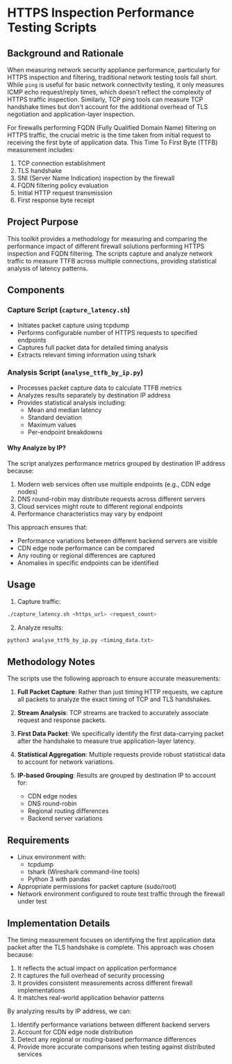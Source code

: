 # HTTPS Inspection Performance Testing Scripts

## Background and Rationale

When measuring network security appliance performance, particularly for HTTPS inspection and filtering, traditional network testing tools fall short. While `ping` is useful for basic network connectivity testing, it only measures ICMP echo request/reply times, which doesn't reflect the complexity of HTTPS traffic inspection. Similarly, TCP ping tools can measure TCP handshake times but don't account for the additional overhead of TLS negotiation and application-layer inspection.

For firewalls performing FQDN (Fully Qualified Domain Name) filtering on HTTPS traffic, the crucial metric is the time taken from initial request to receiving the first byte of application data. This Time To First Byte (TTFB) measurement includes:
1. TCP connection establishment
2. TLS handshake
3. SNI (Server Name Indication) inspection by the firewall
4. FQDN filtering policy evaluation
5. Initial HTTP request transmission
6. First response byte receipt

## Project Purpose

This toolkit provides a methodology for measuring and comparing the performance impact of different firewall solutions performing HTTPS inspection and FQDN filtering. The scripts capture and analyze network traffic to measure TTFB across multiple connections, providing statistical analysis of latency patterns.

## Components

### Capture Script (`capture_latency.sh`)
- Initiates packet capture using tcpdump
- Performs configurable number of HTTPS requests to specified endpoints
- Captures full packet data for detailed timing analysis
- Extracts relevant timing information using tshark

### Analysis Script (`analyse_ttfb_by_ip.py`)
- Processes packet capture data to calculate TTFB metrics
- Analyzes results separately by destination IP address
- Provides statistical analysis including:
  - Mean and median latency
  - Standard deviation
  - Maximum values
  - Per-endpoint breakdowns

#### Why Analyze by IP?

The script analyzes performance metrics grouped by destination IP address because:
1. Modern web services often use multiple endpoints (e.g., CDN edge nodes)
2. DNS round-robin may distribute requests across different servers
3. Cloud services might route to different regional endpoints
4. Performance characteristics may vary by endpoint

This approach ensures that:
- Performance variations between different backend servers are visible
- CDN edge node performance can be compared
- Any routing or regional differences are captured
- Anomalies in specific endpoints can be identified

## Usage

1. Capture traffic:
```bash
./capture_latency.sh <https_url> <request_count>
```

2. Analyze results:
```bash
python3 analyse_ttfb_by_ip.py <timing_data.txt>
```

## Methodology Notes

The scripts use the following approach to ensure accurate measurements:

1. **Full Packet Capture**: Rather than just timing HTTP requests, we capture all packets to analyze the exact timing of TCP and TLS handshakes.

2. **Stream Analysis**: TCP streams are tracked to accurately associate request and response packets.

3. **First Data Packet**: We specifically identify the first data-carrying packet after the handshake to measure true application-layer latency.

4. **Statistical Aggregation**: Multiple requests provide robust statistical data to account for network variations.

5. **IP-based Grouping**: Results are grouped by destination IP to account for:
   - CDN edge nodes
   - DNS round-robin
   - Regional routing differences
   - Backend server variations

## Requirements

- Linux environment with:
  - tcpdump
  - tshark (Wireshark command-line tools)
  - Python 3 with pandas
- Appropriate permissions for packet capture (sudo/root)
- Network environment configured to route test traffic through the firewall under test

## Implementation Details

The timing measurement focuses on identifying the first application data packet after the TLS handshake is complete. This approach was chosen because:

1. It reflects the actual impact on application performance
2. It captures the full overhead of security processing
3. It provides consistent measurements across different firewall implementations
4. It matches real-world application behavior patterns

By analyzing results by IP address, we can:
1. Identify performance variations between different backend servers
2. Account for CDN edge node distribution
3. Detect any regional or routing-based performance differences
4. Provide more accurate comparisons when testing against distributed services
